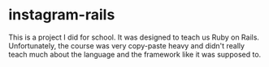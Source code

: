 # instagram-rails

This is a project I did for school. It was designed to teach us Ruby on Rails. Unfortunately, the course was very copy-paste heavy and didn't really teach much about the language and the framework like it was supposed to.
